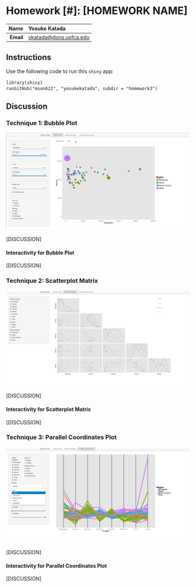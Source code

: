 Homework [#]: [HOMEWORK NAME]
==============================

| **Name**  | Yosuke Katada  |
|----------:|:-------------|
| **Email** | ykatada@dons.usfca.edu |

## Instructions ##

Use the following code to run this `shiny` app:

```
library(shiny)
runGitHub("msan622", "yosukekatada", subdir = "homework3")
```

## Discussion ##

### Technique 1: Bubble Plot ###


![technique1](technique1.png)

[DISCUSSION]

#### Interactivity for Bubble Plot ####

[DISCUSSION]

### Technique 2: Scatterplot Matrix ###


![technique2](technique2.png)

[DISCUSSION]

#### Interactivity for Scatterplot Matrix ####

[DISCUSSION]

### Technique 3: Parallel Coordinates Plot ###

![technique3](technique3.png)

[DISCUSSION]

#### Interactivity for Parallel Coordinates Plot ####

[DISCUSSION]

